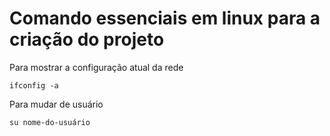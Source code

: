 <h1> Comando essenciais em <b>linux</b> para a criação do projeto </h1>

Para mostrar a configuração atual da rede

```
ifconfig -a
```

Para mudar de usuário

```
su nome-do-usuário
```
